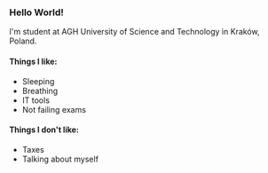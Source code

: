 ### Hello World!
I'm student at AGH University of Science and Technology in Kraków, Poland.
#### Things I like:
* Sleeping
* Breathing
* IT tools
* Not failing exams

#### Things I don't like:
* Taxes
* Talking about myself
